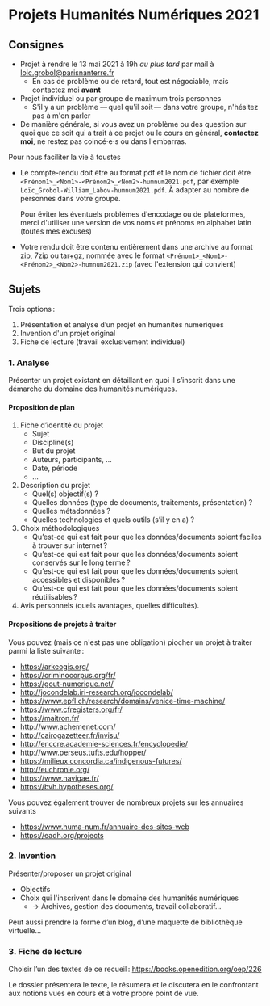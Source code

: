 [comment]: <> "LTeX: language=fr"

Projets Humanités Numériques 2021
=================================

## Consignes

- Projet à rendre le 13 mai 2021 à 19h *au plus tard* par mail à [loic.grobol@parisnanterre.fr](loic.grobol@parisnanterre.fr)
  - En cas de problème ou de retard, tout est négociable, mais contactez moi **avant**
- Projet individuel ou par groupe de maximum trois personnes
  - S'il y a un problème — quel qu'il soit — dans votre groupe, n'hésitez pas à m'en parler
- De manière générale, si vous avez un problème ou des question sur quoi que ce soit qui a trait à
  ce projet ou le cours en général, **contactez moi**, ne restez pas coincé⋅e⋅s ou dans l'embarras.

Pour nous faciliter la vie à toustes

- Le compte-rendu doit être au format pdf et le nom de fichier doit être
  `<Prénom1>_<Nom1>-<Prénom2>_<Nom2>-humnum2021.pdf`, par exemple
  `Loïc_Grobol-William_Labov-humnum2021.pdf`. À adapter au nombre de personnes dans votre groupe.

  Pour éviter les éventuels problèmes d'encodage ou de plateformes, merci d'utiliser une version de
  vos noms et prénoms en alphabet latin (toutes mes excuses)
- Votre rendu doit être contenu entièrement dans une archive au format zip, 7zip ou tar+gz, nommée
  avec le format `<Prénom1>_<Nom1>-<Prénom2>_<Nom2>-humnum2021.zip` (avec l'extension qui convient)

## Sujets

Trois options :

1. Présentation et analyse d’un projet en humanités numériques
2. Invention d'un projet original
3. Fiche de lecture (travail exclusivement individuel)

### 1. Analyse

Présenter un projet existant en détaillant en quoi il s’inscrit dans une démarche du domaine des
humanités numériques.

#### Proposition de plan

1. Fiche d’identité du projet
   - Sujet
   - Discipline(s)
   - But du projet
   - Auteurs, participants, …
   - Date, période
   - …
2. Description du projet
   - Quel(s) objectif(s) ?
   - Quelles données (type de documents, traitements, présentation) ?
   - Quelles métadonnées ?
   - Quelles technologies et quels outils (s’il y en a) ?
3. Choix méthodologiques
   - Qu’est-ce qui est fait pour que les données/documents soient faciles à trouver sur internet ?
   - Qu’est-ce qui est fait pour que les données/documents soient conservés sur le long terme ?
   - Qu’est-ce qui est fait pour que les données/documents soient accessibles et disponibles ?
   - Qu’est-ce qui est fait pour que les données/documents soient réutilisables ?
4. Avis personnels (quels avantages, quelles difficultés).

#### Propositions de projets à traiter

Vous pouvez (mais ce n'est pas une obligation) piocher un projet à traiter parmi la liste suivante :

- <https://arkeogis.org/>
- <https://criminocorpus.org/fr/>
- <https://gout-numerique.net/>
- <http://jocondelab.iri-research.org/jocondelab/>
- <https://www.epfl.ch/research/domains/venice-time-machine/>
- <https://www.cfregisters.org/fr/>
- <https://maitron.fr/>
- <http://www.achemenet.com/>
- <http://cairogazetteer.fr/invisu/>
- <http://enccre.academie-sciences.fr/encyclopedie/>
- <http://www.perseus.tufts.edu/hopper/>
- <https://milieux.concordia.ca/indigenous-futures/>
- <http://euchronie.org/>
- <https://www.navigae.fr/>
- <https://bvh.hypotheses.org/>

Vous pouvez également trouver de nombreux projets sur les annuaires suivants

- <https://www.huma-num.fr/annuaire-des-sites-web>
- <https://eadh.org/projects>

### 2. Invention

Présenter/proposer un projet original

- Objectifs
- Choix qui l'inscrivent dans le domaine des humanités numériques
  - → Archives, gestion des documents, travail collaboratif…

Peut aussi prendre la forme d’un blog, d’une maquette de bibliothèque virtuelle…

### 3. Fiche de lecture

Choisir l’un des textes de ce recueil : <https://books.openedition.org/oep/226>

Le dossier présentera le texte, le résumera et le discutera en le confrontant
aux notions vues en cours et à votre propre point de vue.
